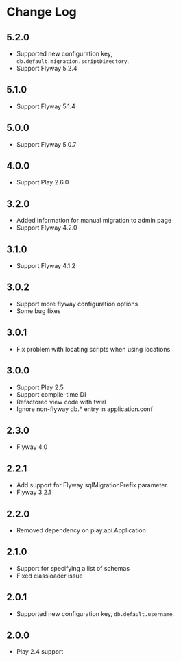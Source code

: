 # Change Log

## 5.2.0

 - Supported new configuration key, `db.default.migration.scriptDirectory`.
 - Support Flyway 5.2.4

## 5.1.0

 - Support Flyway 5.1.4

## 5.0.0

 - Support Flyway 5.0.7

## 4.0.0

 - Support Play 2.6.0

## 3.2.0

 - Added information for manual migration to admin page
 - Support Flyway 4.2.0

## 3.1.0

 - Support Flyway 4.1.2

## 3.0.2

 - Support more flyway configuration options
 - Some bug fixes

## 3.0.1

 - Fix problem with locating scripts when using locations

## 3.0.0

 - Support Play 2.5
 - Support compile-time DI
 - Refactored view code with twirl
 - Ignore non-flyway db.* entry in application.conf

## 2.3.0

 - Flyway 4.0

## 2.2.1

 - Add support for Flyway sqlMigrationPrefix parameter.
 - Flyway 3.2.1

## 2.2.0

 - Removed dependency on play.api.Application

## 2.1.0

 - Support for specifying a list of schemas
 - Fixed classloader issue

## 2.0.1

 - Supported new configuration key, `db.default.username`.

## 2.0.0

 - Play 2.4 support
